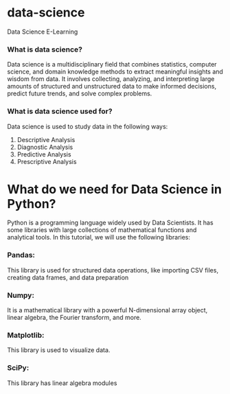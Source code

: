 # data-science
Data Science E-Learning

### What is data science?
Data science is a multidisciplinary field that combines statistics, computer science, and domain knowledge methods to extract meaningful insights and wisdom from data. It involves collecting, analyzing, and interpreting large amounts of structured and unstructured data to make informed decisions, predict future trends, and solve complex problems.

### What is data science used for?
Data science is used to study data in the following ways:
1. Descriptive Analysis
2. Diagnostic Analysis
3. Predictive Analysis
4. Prescriptive Analysis

# What do we need for Data Science in Python?
Python is a programming language widely used by Data Scientists. It has some libraries with large collections of mathematical functions and analytical tools. In this tutorial, we will use the following libraries:

### Pandas:
This library is used for structured data operations, like importing CSV files, creating data frames, and data preparation
### Numpy:
It is a mathematical library with a powerful N-dimensional array object, linear algebra, the Fourier transform, and more.
### Matplotlib:
This library is used to visualize data.
### SciPy:
This library has linear algebra modules
